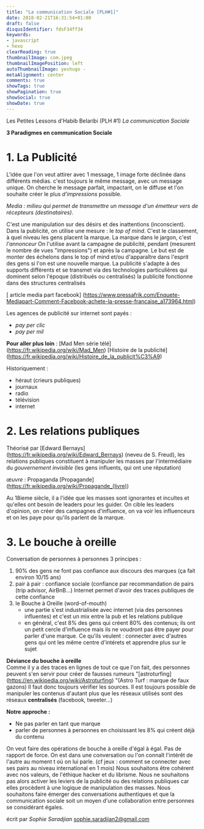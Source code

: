 ```yaml
---
title: "La communication Sociale [PLH#1]"
date: 2018-02-21T16:31:54+01:00
draft: false
disqusIdentifier: fdsF34ff34
keywords:
- javascript
- hexo
clearReading: true
thumbnailImage: com.jpeg
thumbnailImagePosition: left
autoThumbnailImage: yeshugo -
metaAlignment: center
comments: true
showTags: true
showPagination: true
showSocial: true
showDate: true
---
```


Les Petites Lessons d'Habib Belaribi (PLH #1) *La communication Sociale*

**3 Paradigmes en communication Sociale**

# 1. La Publicité

L'idée que l'on veut attirer avec 1 message, 1 image forte déclinée dans différents médias. c'est toujours le même message, avec un message unique.
On cherche le message parfait, impactant, on le diffuse et l'on souhaite créer le plus *d'impressions* possible.

*Media : milieu qui permet de transmettre un message d'un émetteur vers de récepteurs (destinataires)*.

C'est une manipulation sur des désirs et des inattentions (inconscient).
Dans la publicité, on utilise une mesure : le *top of mind*. C'est le classement, à quel niveau les gens placent la marque.
La marque dans le jargon, c'est *l'annonceur*
On l'utilise avant la campagne de publicité, pendant (mesurent le nombre de vues "impressions") et après la campagne. Le but est de monter des échelons dans le top of mind et/ou d'apparaître dans l'esprit des gens si l'on est une nouvelle marque.
La publicité s'adapte à des supports différents et se transmet via des technologies particulières qui dominent selon l'époque (distribués ou centralisés) la publicité fonctionne dans des structures centralisés

[ article media part facebook] (https://www.pressafrik.com/Enquete-Mediapart-Comment-Facebook-achete-la-presse-francaise_a173964.html)

Les agences de publicité sur internet sont payés :

- *pay per clic* 
- *pay per mil*

**Pour aller plus loin** : 
[Mad Men série télé] (https://fr.wikipedia.org/wiki/Mad_Men)
[Histoire de la publicité]  (https://fr.wikipedia.org/wiki/Histoire_de_la_publicit%C3%A9)

Historiquement : 

- héraut (crieurs publiques)
- journaux
- radio
- télévision
- internet

# 2. Les relations publiques

Théorisé par [Edward Bernays] (https://fr.wikipedia.org/wiki/Edward_Bernays) (neveu de S. Freud), les relations publiques constituent à manipuler les masses par l'intermédiaire du *gouvernement invisible* (les gens influents, qui ont une réputation)

*œuvre* : Propaganda [Propagande] (https://fr.wikipedia.org/wiki/Propagande_(livre))

Au 18ieme siècle, il a l'idée que les masses sont ignorantes et incultes et qu'elles ont besoin de leaders pour les guider.
On cible les leaders d'opinion, on créer des campagnes d'influence, on va voir les influenceurs et on les paye pour qu'ils parlent de la marque.

# 3. Le bouche à oreille

Conversation de personnes à personnes
3 principes : 

1. 90% des gens ne font pas confiance aux discours des marques (ça fait environ 10/15 ans)
2.  pair à pair : confiance sociale (confiance par recommandation de pairs (trip advisor, AirBnB...) Internet permet d'avoir des traces publiques de cette confiance
3.  le Bouche à Oreille (word-of-mouth)
	- une partie s'est industrialisée avec internet (via des personnes influentes) et c'est un mix entre la pub et les relations publique
	- en général, c'est 8% des gens qui créent 80% des contenus; ils ont un petit cercle d'influence mais ils ne voudront pas être payer pour parler d'une marque. Ce qu'ils veulent : connecter avec d'autres gens qui ont les même centre d'intérets et apprendre plus sur le sujet

**Déviance du bouche à oreille**  
Comme il y a des traces en lignes de tout ce que l'on fait, des personnes peuvent s'en servir pour créer de fausses rumeurs "[astroturfing] (https://en.wikipedia.org/wiki/Astroturfing) "(Astro Turf : marque de faux gazons)
Il faut donc toujours vérifier les sources. Il est toujours possible de manipuler les contenus d'autant plus que les réseaux utilisés sont des réseaux **centralisés** (facebook, tweeter...)

**Notre approche :**

- Ne pas parler en tant que marque
- parler de personnes à personnes en choisissant les 8% qui créent déjà du contenu

On veut faire des opérations de bouche à oreille d'égal à égal. Pas de rapport de force. On est dans une conversation ou l'on connaît l'intérêt de l'autre au moment t où on lui parle. (cf jeux : comment se connecter avec ses pairs au niveau international en 1 mois)
Nous souhaitons être cohérent avec nos valeurs, de l'éthique hacker et du librisme. Nous ne souhaitons pas alors activer les leviers de la publicité ou des relations publiques car elles procèdent à une logique de manipulation des masses.
Nous souhaitons faire émerger des conversations authentiques et que la communication sociale soit un moyen d'une collaboration entre personnes se considérant égales.  

écrit par *Sophie Saradjian* sophie.saradjian2@gmail.com
